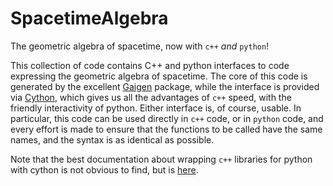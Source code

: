 SpacetimeAlgebra
================

The geometric algebra of spacetime, now with `c++` *and* `python`!

This collection of code contains C++ and python interfaces to code
expressing the geometric algebra of spacetime.  The core of this code
is generated by the excellent
[Gaigen](http://staff.science.uva.nl/~fontijne/g25.html) package,
while the interface is provided via [Cython](http://cython.org/), which gives us all the advantages of `c++` speed, with the friendly interactivity of python.  Either interface is, of course, usable.  In particular, this code can be used directly in `c++` code, or in `python` code, and every effort is made to ensure that the functions to be called have the same names, and the syntax is as identical as possible.






Note that the best documentation about wrapping `c++` libraries for python
with cython is not obvious to find, but is
[here](http://docs.cython.org/src/userguide/wrapping_CPlusPlus.html).
